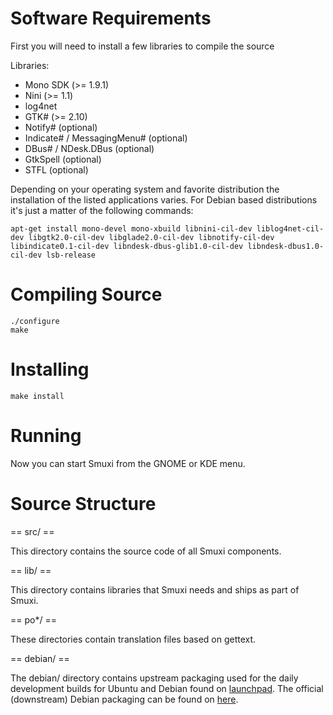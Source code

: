 Software Requirements
=====================
First you will need to install a few libraries to compile the source

Libraries:
* Mono SDK (>= 1.9.1)
* Nini (>= 1.1)
* log4net
* GTK# (>= 2.10)
* Notify# (optional)
* Indicate# / MessagingMenu# (optional)
* DBus# / NDesk.DBus (optional)
* GtkSpell (optional)
* STFL (optional)

Depending on your operating system and favorite distribution the installation of the listed applications varies. For Debian based distributions it's just a matter of the following commands:

    apt-get install mono-devel mono-xbuild libnini-cil-dev liblog4net-cil-dev libgtk2.0-cil-dev libglade2.0-cil-dev libnotify-cil-dev libindicate0.1-cil-dev libndesk-dbus-glib1.0-cil-dev libndesk-dbus1.0-cil-dev lsb-release

Compiling Source
================

    ./configure
    make

Installing
==========

    make install

Running
=======

Now you can start Smuxi from the GNOME or KDE menu.

Source Structure
================

== src/ ==

This directory contains the source code of all Smuxi components.

== lib/ ==

This directory contains libraries that Smuxi needs and ships as part of Smuxi.

== po\*/ ==

These directories contain translation files based on gettext.

== debian/ ==

The debian/ directory contains upstream packaging used for the daily development
builds for Ubuntu and Debian found on [launchpad][].
The official (downstream) Debian packaging can be found on [here][].

  [launchpad]: https://launchpad.net/~meebey/+archive/smuxi-daily
  [here]: http://git.debian.org/?p=pkg-cli-apps/packages/smuxi.git
